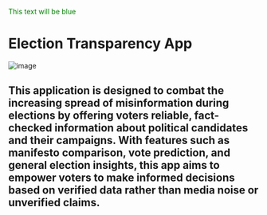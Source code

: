 <font color="green">This text will be blue</font>

<h1>Election Transparency App</h1>

![image](https://github.com/user-attachments/assets/80a0559e-14b5-4d72-872b-13da49b837d7)

<h2>This application is designed to combat the increasing spread of misinformation during elections by offering voters reliable, fact-checked information about political candidates and their campaigns. With features such as manifesto comparison, vote prediction, and general election insights, this app aims to empower voters to make informed decisions based on verified data rather than media noise or unverified claims.
</h2>
